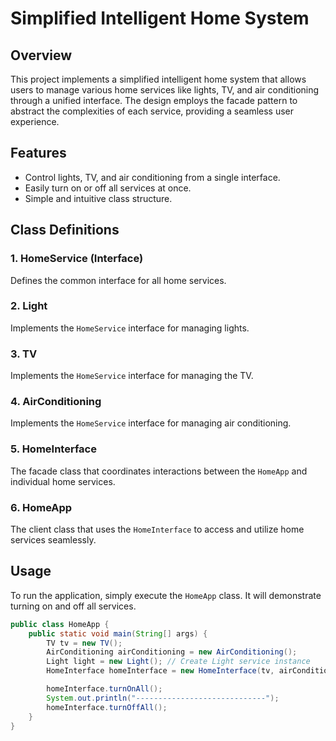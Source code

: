 # Simplified Intelligent Home System

## Overview

This project implements a simplified intelligent home system that allows users to manage various home services like lights, TV, and air conditioning through a unified interface. The design employs the facade pattern to abstract the complexities of each service, providing a seamless user experience.

## Features

- Control lights, TV, and air conditioning from a single interface.
- Easily turn on or off all services at once.
- Simple and intuitive class structure.

## Class Definitions

### 1. HomeService (Interface)
Defines the common interface for all home services.

### 2. Light
Implements the `HomeService` interface for managing lights.

### 3. TV
Implements the `HomeService` interface for managing the TV.

### 4. AirConditioning
Implements the `HomeService` interface for managing air conditioning.

### 5. HomeInterface
The facade class that coordinates interactions between the `HomeApp` and individual home services.

### 6. HomeApp
The client class that uses the `HomeInterface` to access and utilize home services seamlessly.

## Usage

To run the application, simply execute the `HomeApp` class. It will demonstrate turning on and off all services.

```java
public class HomeApp {
    public static void main(String[] args) {
        TV tv = new TV();
        AirConditioning airConditioning = new AirConditioning();
        Light light = new Light(); // Create Light service instance
        HomeInterface homeInterface = new HomeInterface(tv, airConditioning, light);

        homeInterface.turnOnAll();
        System.out.println("-----------------------------");
        homeInterface.turnOffAll();
    }
}
